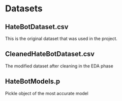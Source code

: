 # Datasets



## HateBotDataset.csv

This is the original dataset that was used in the project.

## CleanedHateBotDataset.csv

The modified dataset after cleaning in the EDA phase

## HateBotModels.p

Pickle object of the most accurate model


